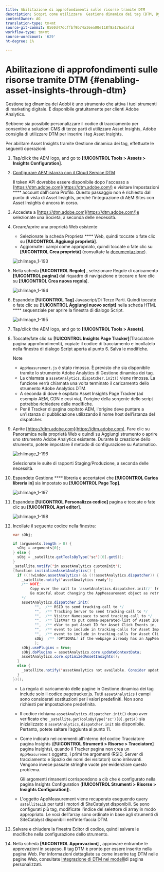```yaml
---
title: Abilitazione di approfondimenti sulle risorse tramite DTM
description: Scopri come utilizzare  Gestione dinamica dei tag (DTM, Dynamic Tag Management) di Adobe per abilitare le informazioni sulle risorse.
contentOwner: AG
translation-type: tm+mt
source-git-commit: 0560d47dcffbf9b74a36ea00e118f8a176adafcd
workflow-type: tm+mt
source-wordcount: '629'
ht-degree: 1%

---
```



# Abilitazione di approfondimenti sulle risorse tramite DTM {#enabling-asset-insights-through-dtm}

 Gestione tag dinamica dei Adobi è uno strumento che attiva i tuoi strumenti di marketing digitale. È disponibile gratuitamente per  clienti Adobe Analytics.

Sebbene sia possibile personalizzare il codice di tracciamento per consentire a soluzioni CMS di terze parti di utilizzare Asset Insights,  Adobe consiglia di utilizzare DTM per inserire i tag Asset Insights.

Per abilitare Asset Insights tramite Gestione dinamica dei tag, effettuate le seguenti operazioni:

1. Tap/click the AEM logo, and go to **[!UICONTROL Tools > Assets > Insights Configuration]**.
1. [Configurare AEM&#39;istanza con il Cloud Service DTM](../sites-administering/dtm.md)

   Il token API dovrebbe essere disponibile dopo l&#39;accesso a [https://dtm.adobe.com](https://dtm.adobe.com/) e visitare Impostazioni **** account dall&#39;icona Profilo. Questo passaggio non è richiesto dal punto di vista di Asset Insights, perché l&#39;integrazione di  AEM Sites con Asset Insights è ancora in corso.

1. Accedete a [https://dtm.adobe.com](https://dtm.adobe.com/)e selezionate una Società, a seconda delle necessità.
1. Creare/aprire una proprietà Web esistente

   * Selezionate la scheda Proprietà **** Web, quindi toccate o fate clic su **[!UICONTROL Aggiungi proprietà]**.
   * Aggiornate i campi come appropriato, quindi toccate o fate clic su **[!UICONTROL Crea proprietà]** (consultate la [documentazione](https://helpx.adobe.com/experience-manager/using/dtm.html)).

   ![chlimage_1-193](assets/chlimage_1-193.png)

1. Nella scheda **[!UICONTROL Regole]** , selezionare Regole di caricamento **[!UICONTROL pagina]** dal riquadro di navigazione e toccare o fare clic su **[!UICONTROL Crea nuova regola]**.

   ![chlimage_1-194](assets/chlimage_1-194.png)

1. Espandete **[!UICONTROL Tag]** Javascript/Di Terze Parti. Quindi toccate o fate clic su **[!UICONTROL Aggiungi nuovo script]** nella scheda HTML **** sequenziale per aprire la finestra di dialogo Script.

   ![chlimage_1-195](assets/chlimage_1-195.png)

1. Tap/click the AEM logo, and go to **[!UICONTROL Tools > Assets]**.
1. Toccate/fate clic su **[!UICONTROL Insights Page Tracker]**(Tracciatore pagina approfondimenti), copiate il codice di tracciamento e incollatelo nella finestra di dialogo Script aperta al punto 6. Salva le modifiche.

   >[!NOTE]
   >
   >* `AppMeasurement.js` è stato rimosso. È previsto che sia disponibile tramite lo strumento Adobe Analytics  di Gestione dinamica dei tag.
   >* La chiamata a `assetAnalytics.dispatcher.init()` viene rimossa. La funzione verrà chiamata una volta terminato il caricamento dello strumento Adobe Analytics  DTM.
   >* A seconda di dove è ospitato Asset Insights Page Tracker (ad esempio AEM, CDN e così via), l&#39;origine della sorgente dello script potrebbe richiedere delle modifiche.
   >* Per il Tracker di pagina ospitato AEM, l&#39;origine deve puntare a un&#39;istanza di pubblicazione utilizzando il nome host dell&#39;istanza del dispatcher.



1. Aprite [https://dtm.adobe.com](https://dtm.adobe.com). Fare clic su Panoramica nella proprietà Web e quindi su Aggiungi strumento o aprire uno strumento Adobe Analytics  esistente. Durante la creazione dello strumento, potete impostare il metodo di configurazione su Automatico.

   ![chlimage_1-196](assets/chlimage_1-196.png)

   Selezionate le suite di rapporti Staging/Produzione, a seconda delle necessità.

1. Espandete Gestione **** libreria e accertatevi che **[!UICONTROL Carica libreria in]** sia impostato su **[!UICONTROL Page Top]**.

   ![chlimage_1-197](assets/chlimage_1-197.png)

1. Espandete **[!UICONTROL Personalizza codice]** pagina e toccate o fate clic su **[!UICONTROL Apri editor]**.

   ![chlimage_1-198](assets/chlimage_1-198.png)

1. Incollate il seguente codice nella finestra:

   ```java
   var sObj;
   
   if (arguments.length > 0) {
     sObj = arguments[0];
   } else {
     sObj = _satellite.getToolsByType('sc')[0].getS();
   }
   _satellite.notify('in assetAnalytics customInit');
   (function initializeAssetAnalytics() {
     if ((!!window.assetAnalytics) && (!!assetAnalytics.dispatcher)) {
       _satellite.notify('assetAnalytics ready');
       /** NOTE:
           Copy over the call to 'assetAnalytics.dispatcher.init()' from Assets Pagetracker
           Be mindful about changing the AppMeasurement object as retrieved above.
       */
       assetAnalytics.dispatcher.init(
             "",  /** RSID to send tracking-call to */
             "",  /** Tracking Server to send tracking-call to */
             "",  /** Visitor Namespace to send tracking-call to */
             "",  /** listVar to put comma-separated-list of Asset IDs for Asset Impression Events in tracking-call, e.g. 'listVar1' */
             "",  /** eVar to put Asset ID for Asset Click Events in, e.g. 'eVar3' */
             "",  /** event to include in tracking-calls for Asset Impression Events, e.g. 'event8' */
             "",  /** event to include in tracking-calls for Asset Click Events, e.g. 'event7' */
             sObj  /** [OPTIONAL] if the webpage already has an AppMeasurement object, please include the object here. If unspecified, Pagetracker Core shall create its own AppMeasurement object */
             );
       sObj.usePlugins = true;
       sObj.doPlugins = assetAnalytics.core.updateContextData;
       assetAnalytics.core.optimizedAssetInsights();
     }
     else {
       _satellite.notify('assetAnalytics not available. Consider updating the Custom Page Code', 4);
     }
   })();
   ```

   * La regola di caricamento delle pagine in Gestione dinamica dei tag include solo il codice pagetracker.js. Tutti `assetAnalytics` i campi sono considerati sostituzioni per i valori predefiniti. Non sono richiesti per impostazione predefinita.
   * Il codice richiama `assetAnalytics.dispatcher.init()` dopo aver verificato che `_satellite.getToolsByType('sc')[0].getS()` sia inizializzato e `assetAnalytics,dispatcher.init` sia disponibile. Pertanto, potete saltare l’aggiunta al punto 11.
   * Come indicato nei commenti all&#39;interno del codice Tracciatore pagina Insights (**[!UICONTROL Strumenti > Risorse > Tracciatore]** pagina Insights), quando il Tracker pagina non crea un `AppMeasurement` oggetto, i primi tre argomenti (RSID, Server di tracciamento e Spazio dei nomi dei visitatori) sono irrilevanti. Vengono invece passate stringhe vuote per evidenziare questo problema.

      Gli argomenti rimanenti corrispondono a ciò che è configurato nella pagina Insights Configuration (**[!UICONTROL Strumenti > Risorse > Insights Configuration]**).

   * L&#39;oggetto AppMeasurement viene recuperato eseguendo query `satelliteLib` per tutti i motori di SiteCatalyst disponibili. Se sono configurati più tag, modificate l&#39;indice del selettore di array in modo appropriato. Le voci dell&#39;array sono ordinate in base agli strumenti di SiteCatalyst disponibili nell&#39;interfaccia DTM.

1. Salvare e chiudere la finestra Editor di codice, quindi salvare le modifiche nella configurazione dello strumento.
1. Nella scheda **[!UICONTROL Approvazioni]** , approvare entrambe le approvazioni in sospeso. Il tag DTM è pronto per essere inserito nella pagina Web. Per informazioni dettagliate su come inserire tag DTM nelle pagine Web, consultate [Integrazione di DTM nei modelli](https://blogs.adobe.com/experiencedelivers/experience-management/integrating-dtm-custom-aem6-page-template/)di pagina personalizzati.
